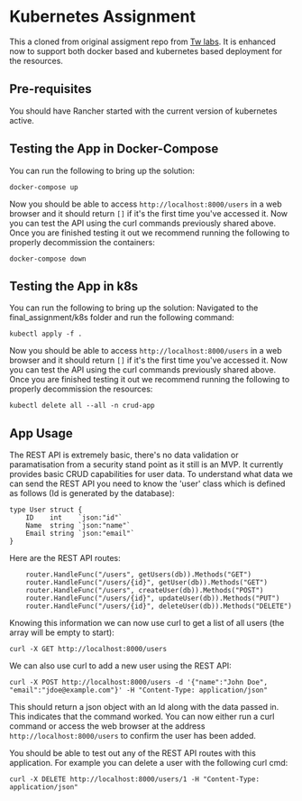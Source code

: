 # Kubernetes Assignment

This a cloned from original assigment repo from [ Tw labs](https://github.com/twlabs/ROTC-semi-guided-material/blob/main/vim_tips.md).
It is enhanced now to support both docker based and kubernetes based deployment for the resources.

## Pre-requisites
You should have Rancher started with the current version of kubernetes active.

## Testing the App in Docker-Compose
You can run the following to bring up the solution:
```
docker-compose up
```

Now you should be able to access `http://localhost:8000/users` in a web browser and it should return `[]` if it's the first time you've accessed it. Now you can test the API using the curl commands previously shared above.
Once you are finished testing it out we recommend running the following to properly decommission the containers:

```
docker-compose down
```

## Testing the App in k8s
You can run the following to bring up the solution:
Navigated to the final_assignment/k8s folder and run the following command:
```
kubectl apply -f .
```

Now you should be able to access `http://localhost:8000/users` in a web browser and it should return `[]` if it's the first time you've accessed it. Now you can test the API using the curl commands previously shared above.
Once you are finished testing it out we recommend running the following to properly decommission the resources:

```
kubectl delete all --all -n crud-app
```

## App Usage

The REST API is extremely basic, there's no data validation or paramatisation from a security stand point as it still is an MVP. It currently provides basic CRUD capabilities for user data. To understand what data we can send the REST API you need to know the 'user' class which is defined as follows (Id is generated by the database):

```
type User struct {
	ID    int    `json:"id"`
	Name  string `json:"name"`
	Email string `json:"email"`
}
```

Here are the REST API routes:

```
	router.HandleFunc("/users", getUsers(db)).Methods("GET")
	router.HandleFunc("/users/{id}", getUser(db)).Methods("GET")
	router.HandleFunc("/users", createUser(db)).Methods("POST")
	router.HandleFunc("/users/{id}", updateUser(db)).Methods("PUT")
	router.HandleFunc("/users/{id}", deleteUser(db)).Methods("DELETE")
```

Knowing this information we can now use curl to get a list of all users (the array will be empty to start):

```
curl -X GET http://localhost:8000/users
```

We can also use curl to add a new user using the REST API:

```
curl -X POST http://localhost:8000/users -d '{"name":"John Doe", "email":"jdoe@example.com"}' -H "Content-Type: application/json"
```

This should return a json object with an Id along with the data passed in. This indicates that the command worked. You can now either run a curl command or access the web browser at the address `http://localhost:8000/users` to confirm the user has been added.

You should be able to test out any of the REST API routes with this application. For example you can delete a user with the following curl cmd:

```
curl -X DELETE http://localhost:8000/users/1 -H "Content-Type: application/json"
```
